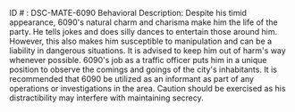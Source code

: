 ID # : DSC-MATE-6090
Behavioral Description: Despite his timid appearance, 6090's natural charm and charisma make him the life of the party. He tells jokes and does silly dances to entertain those around him. However, this also makes him susceptible to manipulation and can be a liability in dangerous situations. It is advised to keep him out of harm's way whenever possible. 6090's job as a traffic officer puts him in a unique position to observe the comings and goings of the city's inhabitants. It is recommended that 6090 be utilized as an informant as part of any operations or investigations in the area. Caution should be exercised as his distractibility may interfere with maintaining secrecy.